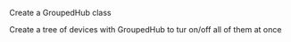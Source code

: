 Create a GroupedHub class

Create a tree of devices with GroupedHub to tur on/off all of them at once
